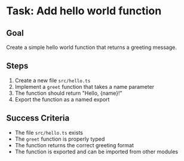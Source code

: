 # Task: Add hello world function

## Goal
Create a simple hello world function that returns a greeting message.

## Steps
1. Create a new file `src/hello.ts`
2. Implement a `greet` function that takes a name parameter
3. The function should return "Hello, {name}!"
4. Export the function as a named export

## Success Criteria
- The file `src/hello.ts` exists
- The `greet` function is properly typed
- The function returns the correct greeting format
- The function is exported and can be imported from other modules